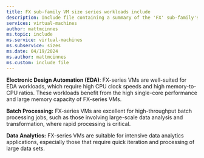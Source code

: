 ```yaml
---
title: FX sub-family VM size series workloads include
description: Include file containing a summary of the 'FX' sub-family's potential workloads.
services: virtual-machines
author: mattmcinnes
ms.topic: include
ms.service: virtual-machines
ms.subservice: sizes
ms.date: 04/19/2024
ms.author: mattmcinnes
ms.custom: include file
---
```

**Electronic Design Automation (EDA)**: FX-series VMs are well-suited for EDA workloads, which require high CPU clock speeds and high memory-to-CPU ratios. These workloads benefit from the high single-core performance and large memory capacity of FX-series VMs.

**Batch Processing:** FX-series VMs are excellent for high-throughput batch processing jobs, such as those involving large-scale data analysis and transformation, where rapid processing is critical.

**Data Analytics:** FX-series VMs are suitable for intensive data analytics applications, especially those that require quick iteration and processing of large data sets.